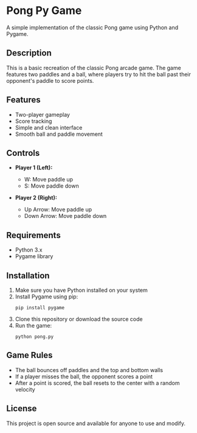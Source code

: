 # Pong Py Game

A simple implementation of the classic Pong game using Python and Pygame.

## Description

This is a basic recreation of the classic Pong arcade game. The game features two paddles and a ball, where players try to hit the ball past their opponent's paddle to score points.

## Features

- Two-player gameplay
- Score tracking
- Simple and clean interface
- Smooth ball and paddle movement

## Controls

- **Player 1 (Left):**
  - W: Move paddle up
  - S: Move paddle down

- **Player 2 (Right):**
  - Up Arrow: Move paddle up
  - Down Arrow: Move paddle down

## Requirements

- Python 3.x
- Pygame library

## Installation

1. Make sure you have Python installed on your system
2. Install Pygame using pip:
   ```
   pip install pygame
   ```
3. Clone this repository or download the source code
4. Run the game:
   ```
   python pong.py
   ```

## Game Rules

- The ball bounces off paddles and the top and bottom walls
- If a player misses the ball, the opponent scores a point
- After a point is scored, the ball resets to the center with a random velocity

## License

This project is open source and available for anyone to use and modify.